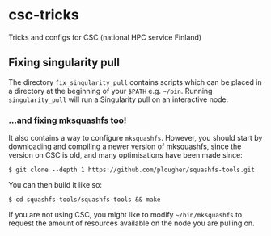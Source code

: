 # csc-tricks
Tricks and configs for CSC (national HPC service Finland)

## Fixing singularity pull

The directory `fix_singularity_pull` contains scripts which can be placed in a
directory at the beginning of your `$PATH` e.g. `~/bin`. Running
`singularity_pull` will run a Singularity pull on an interactive node.

### ...and fixing mksquashfs too!

It also contains a way to configure `mksquashfs`. However, you should start by
downloading and compiling a newer version of mksquashfs, since the version on
CSC is old, and many optimisations have been made since:

    $ git clone --depth 1 https://github.com/plougher/squashfs-tools.git

You can then build it like so:

    $ cd squashfs-tools/squashfs-tools && make

If you are not using CSC, you might like to modify `~/bin/mksquashfs` to
request the amount of resources available on the node you are pulling on.


